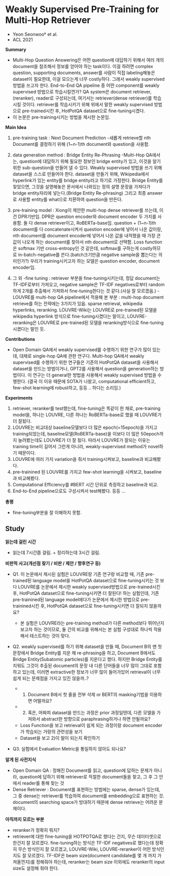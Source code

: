 # Weakly Supervised Pre-Training for Multi-Hop Retriever
- Yeon Seonwoo† et al.
- ACL 2021

**Summary**
- Multi-Hop Question Answering은 어떤 question에 대답하기 위해서 여러 개의 document을 참조해서 정보를 얻어야 하는 task이다. 이걸 하려면 complex question, supporting documents, answer를 사람이 직접 labeling해놓은 dataset이 필요한데, 이걸 모으는게 너무 costly하다. 그래서 weakly supervised 방법을 쓰고자 한다. End-to-End QA pipeline 중 어떤 component를 weakly supervised 방법으로 학습시킬껀가? QA system은 document retriever, (reranker), reader로 구성되는데, 여기서는 retriever(dense retriever)를 학습시킬 것이다. retriever를 학습시키기 위해 위에서 말한 weakly supervised 방법으로 pre-trained시킨 후, HotPotQA dataset으로 fine-tuning시켰다. 
- 이 논문은 pre-training시키는 방법을 제시한 논문임.

**Main Idea**
1. pre-training task : Next Document Prediction
-새롭게 retrieve할 nth Document를 결정하기 위해 (1~n-1)th document와 question을 사용함. 

2. data generation method : Bridge Entity Re-Phrasing
-Multi-Hop QA에서는, question에 대답하기 위해 필요한 정보인 bridge entity가 있고, 이것을 알기 위한 sub-question을 만들어 낼 수 있다. Weakly supervised 방법을 쓰기 위해 dataset을 스스로 만들어야 한다. dataset을 만들기 위해, Wikipedia에서 hyperlink가 있는 entity를 bridge entity라고 하기로 가정한다. Bridge Entity를 찾았으면, 그것을 설명해놓은 문서에서 나와있는 정의 설명 문장을 가져다가 bridge entity자리에 넣는다.(Bridge Entity Re-phrasing) 그리고 최종 answer로 사용할 entity를 what으로 치환하여 question을 만든다.

3. pre-training model : Xiong이 제안한 multi-hop dense retriever를 쓰는데, 이건 DPR기반임. DPR은 question encoder와 document encoder 두 가지를 사용함. 둘 다 dense retriever이고, RoBERTa-base임. question + (1~n-1)th document를 다 concatenate시켜서 question encoder에 넣어서 나온 값이랑, nth document를 document encoder에 넣어서 나온 값을 내적했을 때 가장 큰 값이 나오게 하는 document를 찾아서 nth document로 선택함. Loss function은 softmax 기반 cross-entropy인 것 같은데, softmax를 구하는게 costly하므로 in-batch-negative를 쓴다.(batch크기만큼 negative sample을 뽑는다는 의미인가?) 우리가 training시키고자 하는 모델은 question encoder, document encoder임.

4. 그 외
-fine tuning : retriever 부분을 fine-tuning시키는데, 정답 document는 TF-IDF로부터 가져오고, negative sample은 TF-IDF negatives로부터 random하게 2개를 추출해서 가져와서 fine-tuning한다는 것 같다.(사실 잘 모르겠음.)
-LOUVRE를 multi-hop QA pipeline에서 적용해 본 부분 : multi-hop document retrieve를 하는 전략에는 3가지가 있음. sparse retrieval, wikipedia hyperlinks, reranking. LOUVRE-Wiki는 LOUVRE로 pre-trained된 모델을 wikipedia hyperlink 방식으로 fine-tuning시켰다는 말이고, LOUVRE-reranking은 LOUVRE로 pre-trained된 모델을 reranking방식으로 fine-tuning시켰다는 말인 듯.

**Contributions**
- Open Domain QA에서 weakly supervised를 수행하기 위한 연구가 많이 있는데, 대체로 single-hop QA에 관한 연구다. Multi-hop QA에서 weakly supervised를 수행하기 위한 연구들은 기존의 HotPotQA dataset을 사용해서 dataset을 만드는 방법이거나, GPT2를 사용해서 question을 generation하는 방법이다. 이 연구는 더 general한 방법을 사용해서 weakly supervised 방법을 수행한다. (결국 이 이유 때문에 SOTA가 나왔고, computational efficient하고, few-shot learning에 robust하고, 등등 .. 하다는 소리임.)

**Experiments**
1) retriever, reranker를 test했는데, fine-tuning은 똑같이 한 채로, pre-training model을, 하나는 LOUVRE, 다른 하나는 RoBERTa-base로 했을 때 LOUVRE가 더 잘됬다.
2) LOUVRE는 비교대상 baseline모델보다 더 많은 epoch(=15epoch)을 가지고 training되었는데, baseline모델(RoBERTa-base)을 이보다 더 많은 50epoch까지 늘려봤는데도 LOUVRE가 더 잘 됬다. 따라서 LOUVRE가 잘되는 이유는 training time이 길어서 그런게 아니라, weakly-supervised method가 novel하기 때문이다.
3) LOUVRE에 여러 가지 variation을 줘서 training시켜보고, baseline과 비교해봤다.
4) pre-trainined 된 LOUVRE를 가지고 few-shot learning을 시켜보고, baseline과 비교해봤다.
5) Computational Efficiency를 #BERT 시간 단위로 측정하고 baseline과 비교.
6) End-to-End pipeline으로도 구성시켜서 test해봤다.
등등 ...

**총평**
- fine-tuning부분을 잘 이해하지 못함.

## Study

**읽는데 걸린 시간**
- 읽는데 7시간쯤 걸림. + 정리하는데 3시간 걸림.

**비판적 사고(개선점 찾기 / 비판 / 제안 / 향후연구 등)**
- Q1. 이 논문에서 제시된 실험은 LOUVRE랑 기존 연구랑 비교할 때, 기존 pre-trained된 language model을 HotPotQA dataset으로 fine-tuning시키는 것 보다 LOUVRE를 논문에서 제시한 weakly supervised방법으로 pre-trained시킨 후, HotPotQA dataset으로 fine-tuning시키면 더 잘된다! 하는 실험인데, 기존 pre-trainined된 language model에다가 논문에서 제시한 방법으로 pre-trainined시킨 후, HotPotQA dataset으로 fine-tuning시키면 더 잘되지 않을까요?
    - 본 실험은 LOUVRE라는 pre-training method가 다른 method보다 뛰어난지 보고자 하는 것이므로, 둘 간의 비교를 위해서는 본 실험 구성대로 하나씩 적용해서 테스트하는 것이 맞다.   

- Q2. weakly supervised를 하기 위해 dataset을 만들 때, Document B의 맨 첫 문장에서 Bridge Entity를 지운 채 re-phrasing을 하고, Document B에서도 Bridge Entity(Subatomic particles)를 지운다고 했다. 하지만 Bridge Entity를 지워도 그것이 추출된 document의 문장 내 다른 단어들을 너무 많이 그대로 포함하고 있는데, 이러면 extractive한 정보가 너무 많이 들어가있어 retrieval이 너무 쉽게 되는 문제점을 가지고 있진 않을까..?
    - 1) Document B에서 첫 줄을 전부 삭제 or BERT의 masking기법을 이용하면 어떨까요?
    - 2) 혹은, 어짜피 dataset을 만드는 과정은 prior 과정일텐데, 다른 모델을 가져와서 abstract한 방향으로 paraphrasing하거나 하면 안될까요?
    - Loss Function을 보고 retrieval이 쉽게 되는 과정이랑 document encoder가 학습되는 거랑의 관련성을 보기
    - Dataset을 보고 2)이 말이 되는지 확인하기

- Q3. 실험에서 Evaluation Metric을 통일하지 않아도 되나요?

**알게 된 사전지식**
- Open Domain QA : 정해진 Document를 읽고, question에 답하는 문제가 아니라, question에 답하기 위해 retriever로 적절한 document들을 찾고, 그 후 그 안에서 reader를 통해 찾는 것
- Dense Retriever : Document를 표현하는 방법에는 sparse, dense가 있는데, 그 중 dense는 retriever를 학습하여 document를 embedding으로 표현하는 것. document의 searching space가 방대하기 때문에 dense retrieve는 어려운 문제이다.

**아직까지 모르는 부분**
- reranker가 정확히 뭐지?
- retriever에 대한 fine-tuning을 HOTPOTQA로 했다는 건지, 무슨 데이터셋으로 한건지 잘 모르겠다. fine-tuning하는 방식은 TF-IDF negatives로 했다는데 정확히 무슨 방식인지 잘 모르겠고, LOUVRE-Wiki, LOUVRE-reranker이 어떤 방식인지도 잘 모르겠다. TF-IDF은 beam size(document candidate를 몇 개 까지 가져올껀지)를 정해줘야 하는데, reranker는 beam size 이외에도 reranker의 input size도 설정해 줘야 한다.




